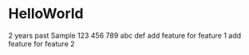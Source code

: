 # HelloWorld
2 years past
Sample
123
456
789
abc
def
add feature for feature 1
add feature for feature 2
